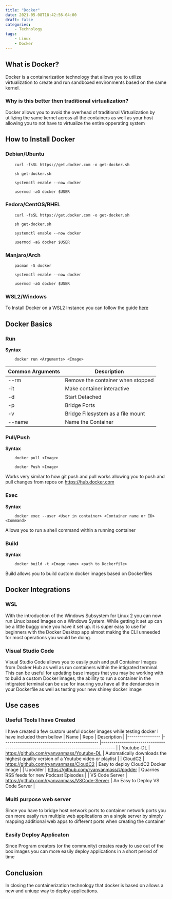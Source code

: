 ```yaml
---
title: "Docker"
date: 2021-05-08T18:42:56-04:00
draft: false
categories:
    - Technology
tags:
    - Linux
    - Docker
---
```


## What is Docker?
Docker is a containerization technology that allows you to utilize virtualization to create and run sandboxed environments based on the same kernel.

### Why is this better then traditional virtualization?
Docker allows you to avoid the overhead of traditional Virtualization by utilizing the same kernel across all the containers as well as your host allowing you to not have to virtualize the entire opperating system

## How to Install Docker
### Debian/Ubuntu
```
    curl -fsSL https://get.docker.com -o get-docker.sh

    sh get-docker.sh

    systemctl enable --now docker

    usermod -aG docker $USER
```

### Fedora/CentOS/RHEL
```
    curl -fsSL https://get.docker.com -o get-docker.sh

    sh get-docker.sh

    systemctl enable --now docker

    usermod -aG docker $USER
```

### Manjaro/Arch
```
    pacman -S docker

    systemctl enable --now docker

    usermod -aG docker $USER
```

### WSL2/Windows
To Install Docker on a WSL2 Instance you can follow the guide [here](https://docs.microsoft.com/en-us/windows/wsl/tutorials/wsl-containers)


## Docker Basics
### Run
__Syntax__
```
    docker run <Arguments> <Image>
```
| Common Arguments 	| Description                       	|
|------------------	|-----------------------------------	|
| --rm             	| Remove the container when stopped 	|
| -it              	| Make container interactive        	|
| -d               	| Start Detached                    	|
| -p               	| Bridge Ports                      	|
| -v               	| Bridge Filesystem as a file mount 	|
| --name           	| Name the Container                	|

### Pull/Push
__Syntax__
```
    docker pull <Image>

    docker Push <Image>
```
Works very similar to how git push and pull works allowing you to push and pull changes from repos on https://hub.docker.com

### Exec
__Syntax__
```
    docker exec --user <User in container> <Container name or ID> <Command>
```
Allows you to run a shell command within a running container

### Build
__Syntax__
```
    docker build -t <Image name> <path to Dockerfile>
```
Build allows you to build custom docker images based on Dockerfiles

## Docker Integrations
### WSL
With the introduction of the Windows Subsystem for Linux 2 you can now run Linux based Images on a Windows System. While getting it set up can be a little buggy once you have it set up. it is super easy to use for beginners with the Docker Desktop app almost making the CLI unneeded for most operations you would be doing.

### Visual Studio Code
Visual Studio Code allows you to easily push and pull Container Images from Docker Hub as well as run containers within the intigrated terminal. This can be useful for updating base images that you may be working with to build a custom Docker images, the abillity to run a container in the intigrated terminal can be use for insuring you have all the dendancies in your Dockerfile as well as testing your new shiney docker image 

## Use cases
### Useful Tools I have Created
I have created a few custom useful docker images while testing docker I have included them bellow
| Name           	| Repo                                         	| Description                                                                        	|
|----------------	|----------------------------------------------	|------------------------------------------------------------------------------------	|
| Youtube-DL     	| https://github.com/ryanvanmass/Youtube-DL    	| Automatically downloads the highest quality version of a Youtube video or playlist 	|
| CloudC2        	| https://github.com/ryanvanmass/CloudC2       	| Easy to deploy CloudC2 Docker Image                                                	|
| Upodder        	| https://github.com/ryanvanmass/Upodder       	| Quarries RSS feeds for new Podcast Episodes                                        	|
| VS Code Server 	| https://github.com/ryanvanmass/VSCode-Server 	| An Easy to Deploy VS Code Server                                                   	|

### Multi purpose web server
Since you have to bridge host network ports to container network ports you can more easily run multiple web applications on a single server by simply mapping additional web apps to different ports when creating the container

### Easily Deploy Applicaton
Since Program creators (or the community) creates ready to use out of the box images you can more easily deploy applications in a short period of time

## Conclusion
In closing the containerization technology that docker is based on allows a new and uniuqe way to deploy applications.